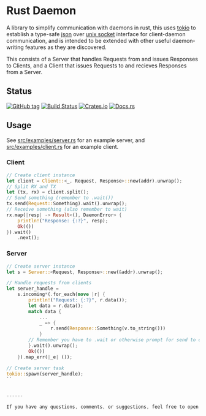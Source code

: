 # Rust Daemon

A library to simplify communication with daemons in rust, this uses [tokio]() to establish a type-safe [json]() over [unix socket]() interface for client-daemon communication, and is intended to be extended with other useful daemon-writing features as they are discovered.

This consists of a Server that handles Requests from and issues Responses to Clients, and a Client that issues Requests to and recieves Responses from a Server.

## Status

[![GitHub tag](https://img.shields.io/github/tag/ryankurte/daemon-core.svg)](https://github.com/ryankurte/daemon-core)
[![Build Status](https://travis-ci.com/ryankurte/rust-daemon.svg?branch=master)](https://travis-ci.com/ryankurte/rust-daemon)
[![Crates.io](https://img.shields.io/crates/v/daemon-core.svg)](https://crates.io/crates/daemon-core)
[![Docs.rs](https://docs.rs/daemon-core/badge.svg)](https://docs.rs/daemon-core)


## Usage

See [src/examples/server.rs](src/examples/server.rs) for an example server, and [src/examples/client.rs](src/examples/client.rs) for an example client.

### Client
```rust
// Create client instance
let client = Client::<_, Request, Response>::new(addr).unwrap();
// Split RX and TX
let (tx, rx) = client.split();
// Send something (remember to .wait())
tx.send(Request::Something).wait().unwrap();
// Receive something (also remember to wait)
rx.map(|resp| -> Result<(), DaemonError> {
    println!("Response: {:?}", resp);
    Ok(())
}).wait()
    .next();
```

### Server
```rust
// Create server instance
let s = Server::<Request, Response>::new(&addr).unwrap();

// Handle requests from clients
let server_handle =
    s.incoming*(.for_each(move |r| {
        println!("Request: {:?}", r.data());
        let data = r.data();
        match data {
            ...
            _ => {
                r.send(Response::Something(v.to_string()))
            }
        // Remember you have to .wait or otherwise prompt for send to occur
        }.wait().unwrap();
        Ok(())
    }).map_err(|_e| ());

// Create server task
tokio::spawn(server_handle);
``


------

If you have any questions, comments, or suggestions, feel free to open an issue or a pull request.